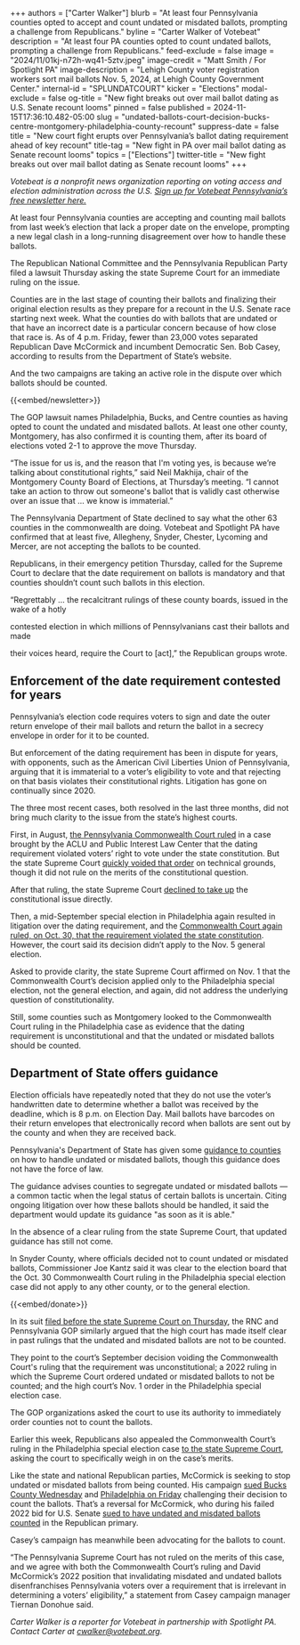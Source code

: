 +++
authors = ["Carter Walker"]
blurb = "At least four Pennsylvania counties opted to accept and count undated or misdated ballots, prompting a challenge from Republicans."
byline = "Carter Walker of Votebeat"
description = "At least four PA counties opted to count undated ballots, prompting a challenge from Republicans."
feed-exclude = false
image = "2024/11/01kj-n72h-wq41-5ztv.jpeg"
image-credit = "Matt Smith / For Spotlight PA"
image-description = "Lehigh County voter registration workers sort mail ballots Nov. 5, 2024, at Lehigh County Government Center."
internal-id = "SPLUNDATCOURT"
kicker = "Elections"
modal-exclude = false
og-title = "New fight breaks out over mail ballot dating as U.S. Senate recount looms"
pinned = false
published = 2024-11-15T17:36:10.482-05:00
slug = "undated-ballots-court-decision-bucks-centre-montgomery-philadelphia-county-recount"
suppress-date = false
title = "New court fight erupts over Pennsylvania’s ballot dating requirement ahead of key recount"
title-tag = "New fight in PA over mail ballot dating as Senate recount looms"
topics = ["Elections"]
twitter-title = "New fight breaks out over mail ballot dating as Senate recount looms"
+++

<em>Votebeat is a nonprofit news organization reporting on voting access and election administration across the U.S. </em><a href="https://votebe.at/pennsylvanianewsletter"><em>Sign up for Votebeat Pennsylvania’s free newsletter here.</em></a><em></em>

At least four Pennsylvania counties are accepting and counting mail ballots from last week’s election that lack a proper date on the envelope, prompting a new legal clash in a long-running disagreement over how to handle these ballots.

The Republican National Committee and the Pennsylvania Republican Party filed a lawsuit Thursday asking the state Supreme Court for an immediate ruling on the issue.

Counties are in the last stage of counting their ballots and finalizing their original election results as they prepare for a recount in the U.S. Senate race starting next week. What the counties do with ballots that are undated or that have an incorrect date is a particular concern because of how close that race is. As of 4 p.m. Friday, fewer than 23,000 votes separated Republican Dave McCormick and incumbent Democratic Sen. Bob Casey, according to results from the Department of State’s website.

And the two campaigns are taking an active role in the dispute over which ballots should be counted.

{{<embed/newsletter>}}

The GOP lawsuit names Philadelphia, Bucks, and Centre counties as having opted to count the undated and misdated ballots. At least one other county, Montgomery, has also confirmed it is counting them, after its board of elections voted 2-1 to approve the move Thursday.

“The issue for us is, and the reason that I&#39;m voting yes, is because we’re talking about constitutional rights,” said Neil Makhija, chair of the Montgomery County Board of Elections, at Thursday’s meeting. “I cannot take an action to throw out someone&#39;s ballot that is validly cast otherwise over an issue that … we know is immaterial.”

The Pennsylvania Department of State declined to say what the other 63 counties in the commonwealth are doing. Votebeat and Spotlight PA have confirmed that at least five, Allegheny, Snyder, Chester, Lycoming and Mercer, are not accepting the ballots to be counted.

Republicans, in their emergency petition Thursday, called for the Supreme Court to declare that the date requirement on ballots is mandatory and that counties shouldn’t count such ballots in this election.

“Regrettably … the recalcitrant rulings of these county boards, issued in the wake of a hotly

contested election in which millions of Pennsylvanians cast their ballots and made

their voices heard, require the Court to \[act\],” the Republican groups wrote.

## Enforcement of the date requirement contested for years

Pennsylvania’s election code requires voters to sign and date the outer return envelope of their mail ballots and return the ballot in a secrecy envelope in order for it to be counted.

But enforcement of the dating requirement has been in dispute for years, with opponents, such as the American Civil Liberties Union of Pennsylvania, arguing that it is immaterial to a voter’s eligibility to vote and that rejecting on that basis violates their constitutional rights. Litigation has gone on continually since 2020.

The three most recent cases, both resolved in the last three months, did not bring much clarity to the issue from the state’s highest courts.

First, in August, <a href="https://www.votebeat.org/pennsylvania/2024/08/30/undated-mail-ballots-case-commonwealth-court-ruling-aclu/">the Pennsylvania Commonwealth Court ruled</a> in a case brought by the ACLU and Public Interest Law Center that the dating requirement violated voters’ right to vote under the state constitution. But the state Supreme Court <a href="https://www.votebeat.org/pennsylvania/2024/09/13/supreme-court-voids-ruling-on-mail-ballot-envelope-date-requirement/">quickly voided that order</a> on technical grounds, though it did not rule on the merits of the constitutional question.

After that ruling, the state Supreme Court <a href="https://www.votebeat.org/pennsylvania/2024/09/25/aclu-supreme-court-lawsuit-mail-ballot-envelope-date-requirement">declined to take up</a> the constitutional issue directly.

Then, a mid-September special election in Philadelphia again resulted in litigation over the dating requirement, and the <a href="https://www.votebeat.org/pennsylvania/2024/10/30/undated-mail-ballots-lawsuit-philadelphia-commonwealth-court-ruling/">Commonwealth Court again ruled, on Oct. 30, that the requirement violated the state constitution</a>. However, the court said its decision didn’t apply to the Nov. 5 general election.

Asked to provide clarity, the state Supreme Court affirmed on Nov. 1 that the Commonwealth Court’s decision applied only to the Philadelphia special election, not the general election, and again, did not address the underlying question of constitutionality.

Still, some counties such as Montgomery looked to the Commonwealth Court ruling in the Philadelphia case as evidence that the dating requirement is unconstitutional and that the undated or misdated ballots should be counted.

## Department of State offers guidance

Election officials have repeatedly noted that they do not use the voter’s handwritten date to determine whether a ballot was received by the deadline, which is 8 p.m. on Election Day. Mail ballots have barcodes on their return envelopes that electronically record when ballots are sent out by the county and when they are received back.

Pennsylvania&#39;s Department of State has given some <a href="https://www.pa.gov/content/dam/copapwp-pagov/en/dos/resources/voting-and-elections/directives-and-guidance/2024-guidance-civilian-absentee-mail-in-ballot-procedures-v3.1.pdf">guidance to counties</a> on how to handle undated or misdated ballots, though this guidance does not have the force of law.

The guidance advises counties to segregate undated or misdated ballots — a common tactic when the legal status of certain ballots is uncertain. Citing ongoing litigation over how these ballots should be handled, it said the department would update its guidance &#34;as soon as it is able.&#34;

In the absence of a clear ruling from the state Supreme Court, that updated guidance has still not come.

In Snyder County, where officials decided not to count undated or misdated ballots, Commissioner Joe Kantz said it was clear to the election board that the Oct. 30 Commonwealth Court ruling in the Philadelphia special election case did not apply to any other county, or to the general election.

{{<embed/donate>}}

In its suit <a href="https://www.pacourts.us/news-and-statistics/cases-of-public-interest/no-136-mm-2024">filed before the state Supreme Court on Thursday</a>, the RNC and Pennsylvania GOP similarly argued that the high court has made itself clear in past rulings that the undated and misdated ballots are not to be counted.

They point to the court’s September decision voiding the Commonwealth Court&#39;s ruling that the requirement was unconstitutional; a 2022 ruling in which the Supreme Court ordered undated or misdated ballots to not be counted; and the high court’s Nov. 1 order in the Philadelphia special election case.

The GOP organizations asked the court to use its authority to immediately order counties not to count the ballots.

Earlier this week, Republicans also appealed the Commonwealth Court’s ruling in the Philadelphia special election case <a href="https://triblive.com/news/pennsylvania/gop-asks-pa-supreme-court-to-reject-mail-in-ballots-with-handwritten-date-errors/">to the state Supreme Court</a>, asking the court to specifically weigh in on the case’s merits.

Like the state and national Republican parties, McCormick is seeking to stop undated or misdated ballots from being counted. His campaign <a href="https://www.inquirer.com/politics/election/dave-mccormick-lawsuit-undated-ballots-bob-casey-bucks-county-20241114.html?utm_source=t.co&amp;utm_campaign=edit_social_share_twitter_traffic&amp;utm_medium=social&amp;utm_content=&amp;utm_term=&amp;int_promo=">sued Bucks County Wednesday</a> and <a href="https://www.inquirer.com/politics/dave-mccormick-philadelphia-ballots-lawsuit-bob-casey-20241115.html">Philadelphia on Friday</a> challenging their decision to count the ballots. That’s a reversal for McCormick, who during his failed 2022 bid for U.S. Senate <a href="https://www.inquirer.com/news/pennsylvania-recount-oz-mccormick-undated-mail-ballots-20220523.html">sued to have undated and misdated ballots counted</a> in the Republican primary.

Casey’s campaign has meanwhile been advocating for the ballots to count.

“The Pennsylvania Supreme Court has not ruled on the merits of this case, and we agree with both the Commonwealth Court’s ruling and David McCormick’s 2022 position that invalidating misdated and undated ballots disenfranchises Pennsylvania voters over a requirement that is irrelevant in determining a voters’ eligibility,” a statement from Casey campaign manager Tiernan Donohue said.

<em>Carter Walker is a reporter for Votebeat in partnership with Spotlight PA. Contact Carter at </em><a href="mailto:cwalker@votebeat.org"><em>cwalker@votebeat.org</em></a><em>.</em>

